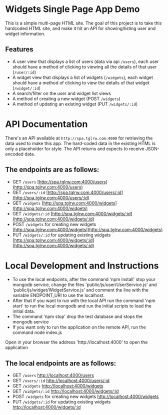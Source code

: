 # Widgets Single Page App Demo
This is a simple multi-page HTML site. The goal of this project is to take this hardcoded HTML site, and make it hit an API for showing/listing user and widget information.


## Features
- A user view that displays a list of users (data via api `/users`), each user should have a method of clicking to viewing all the details of that user (`/user/:id`)
- A widget view that displays a list of widgets (`/widgets`), each widget should have a method of clicking to view the details of that widget (`/widget/:id`)
- A search/filter on the user and widget list views
- A method of creating a new widget (POST `/widgets`)
- A method of updating an existing widget (PUT `/widgets/:id`)


# API Documentation
There's an API available at `http://spa.tglrw.com:4000` for retrieving the data used to make this app. The hard-coded data in the existing HTML is only a placeholder for style. The API returns and expects to receive JSON-encoded data.


## The endpoints are as follows:
- GET `/users` [http://spa.tglrw.com:4000/users](http://spa.tglrw.com:4000/users)
- GET `/users/:id` [http://spa.tglrw.com:4000/users/:id](http://spa.tglrw.com:4000/users/:id)
- GET `/widgets` [http://spa.tglrw.com:4000/widgets](http://spa.tglrw.com:4000/widgets)
- GET `/widgets/:id` [http://spa.tglrw.com:4000/widgets/:id](http://spa.tglrw.com:4000/widgets/:id)
- POST `/widgets` for creating new widgets [http://spa.tglrw.com:4000/widgets](http://spa.tglrw.com:4000/widgets)
- PUT `/widgets/:id` for updating existing widgets [http://spa.tglrw.com:4000/widgets/:id](http://spa.tglrw.com:4000/widgets/:id)

# Local Development and Instructions
- To use the local endpoints, after the command 'npm install' stop your mongodb service, change the files 'public/js/user/UserService.js' and 'public/js/widget/WidgetService.js' and comment the line with the variable ENDPOINT_URI to use the localhost.
- After that if you want to run with the local API run the command 'npm start' to run the local mongodb and run the initial scripts to load the initial data.
- The command 'npm stop' drop the test database and stops the mongodb service
- If you want only to run the application on the remote API, run the command node index.js

Open in your browser the address 'http://localhost:4000' to open the application

## The local endpoints are as follows:
- GET `/users` [http://localhost:4000/users](http://localhost:4000/users)
- GET `/users/:id` [http://localhost:4000/users/:id](http://localhost:4000/users/:id)
- GET `/widgets` [http://localhost:4000/widgets](http://localhost:4000/widgets)
- GET `/widgets/:id` [http://localhost:4000/widgets/:id](http://localhost:4000/widgets/:id)
- POST `/widgets` for creating new widgets [http://localhost:4000/widgets](http://localhost:4000/widgets)
- PUT `/widgets/:id` for updating existing widgets [http://localhost:4000/widgets/:id](http://localhost:4000/widgets/:id)
